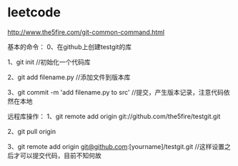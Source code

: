 # leetcode
http://www.the5fire.com/git-common-command.html

基本的命令：
0、在github上创建testgit的库

1、git init //初始化一个代码库

2、git add filename.py //添加文件到版本库

3、git commit -m 'add filename.py to src' //提交，产生版本记录，注意代码依然在本地

远程库操作：
1、git remote add origin git://github.com/the5fire/testgit.git

2、git pull origin

3、git remote add origin git@github.com:[yourname]/testgit.git //这样设置之后才可以提交代码，目前不知何故



